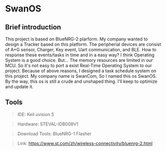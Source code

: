 # SwanOS
## Brief introduction
This project is based on BlueNRG-2 plarform. My company wanted to design a Tracker based on this platform. The peripherial devices are consist of A+G sensor, Charger, Key event, Uart communication, and BLE.
How to response these events/tasks in time and in a easy way? I think Operating System is a good choice. 
But... The memory resources are limited in our MCU. So it's not easy to port a exist Real-Time Operating System to our project.
Because of above reasons, I designed a task schedule system on this project. My company name is SwanCom, So I named this os SwanOS.
By the way, this os is still a crude and unshaped thing. I'll keep to optimize and update it.

## Tools
> IDE:            Keil uvision 5

> Hardware:       STEVAL-IDB008V1

> Download Tools: BlueNRG-1 Flasher

> Link:           https://www.st.com/zh/wireless-connectivity/bluenrg-2.html
